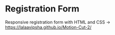 # Registration Form
Responsive registration form with HTML and CSS -> https://lalaavipsha.github.io/Motion-Cut-2/
